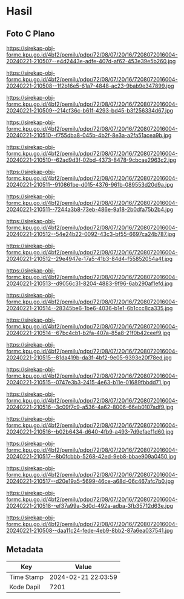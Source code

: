 # Hasil

## Foto C Plano

https://sirekap-obj-formc.kpu.go.id/4bf2/pemilu/pdpr/72/08/07/20/16/7208072016004-20240221-210507--e4d2443e-adfe-407d-af62-453e39e5b260.jpg

https://sirekap-obj-formc.kpu.go.id/4bf2/pemilu/pdpr/72/08/07/20/16/7208072016004-20240221-210508--1f2b16e5-61a7-4848-ac23-9bab9e347899.jpg

https://sirekap-obj-formc.kpu.go.id/4bf2/pemilu/pdpr/72/08/07/20/16/7208072016004-20240221-210509--214cf36c-b61f-4293-bd45-b3f256334d67.jpg

https://sirekap-obj-formc.kpu.go.id/4bf2/pemilu/pdpr/72/08/07/20/16/7208072016004-20240221-210510--f755dba8-045b-4b2f-8e3a-a2fa51acea9b.jpg

https://sirekap-obj-formc.kpu.go.id/4bf2/pemilu/pdpr/72/08/07/20/16/7208072016004-20240221-210510--62ad9d3f-02bd-4373-8478-9cbcae2963c2.jpg

https://sirekap-obj-formc.kpu.go.id/4bf2/pemilu/pdpr/72/08/07/20/16/7208072016004-20240221-210511--910861be-d015-4376-961b-089553d20d9a.jpg

https://sirekap-obj-formc.kpu.go.id/4bf2/pemilu/pdpr/72/08/07/20/16/7208072016004-20240221-210511--7244a3b8-73eb-486e-9a18-2b0dfa75b2b4.jpg

https://sirekap-obj-formc.kpu.go.id/4bf2/pemilu/pdpr/72/08/07/20/16/7208072016004-20240221-210512--54e24b22-0092-43c3-bf55-6697ca24b787.jpg

https://sirekap-obj-formc.kpu.go.id/4bf2/pemilu/pdpr/72/08/07/20/16/7208072016004-20240221-210512--29e4947e-17a5-41b3-84d4-f55852054a4f.jpg

https://sirekap-obj-formc.kpu.go.id/4bf2/pemilu/pdpr/72/08/07/20/16/7208072016004-20240221-210513--d9056c31-8204-4883-9f96-6ab290af1efd.jpg

https://sirekap-obj-formc.kpu.go.id/4bf2/pemilu/pdpr/72/08/07/20/16/7208072016004-20240221-210514--28345be6-1be6-4036-b1e1-6b1ccc8ca335.jpg

https://sirekap-obj-formc.kpu.go.id/4bf2/pemilu/pdpr/72/08/07/20/16/7208072016004-20240221-210514--67bc4cb1-b2fa-407a-85a8-21f0b42ceef9.jpg

https://sirekap-obj-formc.kpu.go.id/4bf2/pemilu/pdpr/72/08/07/20/16/7208072016004-20240221-210515--81da419b-da3f-4bf2-9e05-9393e20f78ed.jpg

https://sirekap-obj-formc.kpu.go.id/4bf2/pemilu/pdpr/72/08/07/20/16/7208072016004-20240221-210515--0747e3b3-2415-4e63-b11e-01689fbbdd71.jpg

https://sirekap-obj-formc.kpu.go.id/4bf2/pemilu/pdpr/72/08/07/20/16/7208072016004-20240221-210516--3c09f7c9-a536-4a62-8006-66eb0107adf9.jpg

https://sirekap-obj-formc.kpu.go.id/4bf2/pemilu/pdpr/72/08/07/20/16/7208072016004-20240221-210516--b02b6434-d640-4fb9-a493-7d9efaef1d60.jpg

https://sirekap-obj-formc.kpu.go.id/4bf2/pemilu/pdpr/72/08/07/20/16/7208072016004-20240221-210517--8b0fcbbb-5268-42ed-9eb8-bbae909a0450.jpg

https://sirekap-obj-formc.kpu.go.id/4bf2/pemilu/pdpr/72/08/07/20/16/7208072016004-20240221-210517--d20e19a5-5699-46ce-a68d-06c467afc7b0.jpg

https://sirekap-obj-formc.kpu.go.id/4bf2/pemilu/pdpr/72/08/07/20/16/7208072016004-20240221-210518--ef37a99a-3d0d-492a-adba-3fb35712d63e.jpg

https://sirekap-obj-formc.kpu.go.id/4bf2/pemilu/pdpr/72/08/07/20/16/7208072016004-20240221-210508--daa11c24-fede-4eb9-8bb2-87a6ea037541.jpg


## Metadata

| Key        | Value               |
| ---------- | ------------------- |
| Time Stamp | 2024-02-21 22:03:59 |
| Kode Dapil | 7201                |



